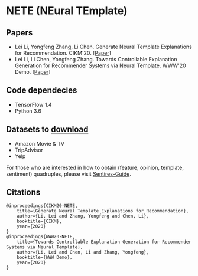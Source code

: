 # NETE (NEural TEmplate)

## Papers
- Lei Li, Yongfeng Zhang, Li Chen. Generate Neural Template Explanations for Recommendation. CIKM'20. \[[Paper](https://lileipisces.github.io/files/CIKM20-NETE-paper.pdf)\]
- Lei Li, Li Chen, Yongfeng Zhang. Towards Controllable Explanation Generation for Recommender Systems via Neural Template. WWW'20 Demo. \[[Paper](https://lileipisces.github.io/files/WWW20-NETE-paper.pdf)\]

## Code dependecies
- TensorFlow 1.4
- Python 3.6

## Datasets to [download](https://drive.google.com/drive/folders/1z90ExLiEc1ZTyPir5qxbXxQOWslsspIH?usp=sharing)
- Amazon Movie & TV
- TripAdvisor
- Yelp

For those who are interested in how to obtain (feature, opinion, template, sentiment) quadruples, please visit [Sentires-Guide](https://github.com/lileipisces/Sentires-Guide).

## Citations
```
@inproceedings{CIKM20-NETE,
	title={Generate Neural Template Explanations for Recommendation},
	author={Li, Lei and Zhang, Yongfeng and Chen, Li},
	booktitle={CIKM},
	year={2020}
}
@inproceedings{WWW20-NETE,
	title={Towards Controllable Explanation Generation for Recommender Systems via Neural Template},
	author={Li, Lei and Chen, Li and Zhang, Yongfeng},
	booktitle={WWW Demo},
	year={2020}
}
```
